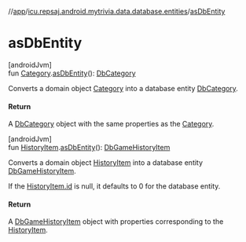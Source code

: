 //[app](../../index.md)/[icu.repsaj.android.mytrivia.data.database.entities](index.md)/[asDbEntity](as-db-entity.md)

# asDbEntity

[androidJvm]\
fun [Category](../icu.repsaj.android.mytrivia.model/-category/index.md).[asDbEntity](as-db-entity.md)(): [DbCategory](-db-category/index.md)

Converts a domain object [Category](../icu.repsaj.android.mytrivia.model/-category/index.md) into a
database entity [DbCategory](-db-category/index.md).

#### Return

A [DbCategory](-db-category/index.md) object with the same properties as
the [Category](../icu.repsaj.android.mytrivia.model/-category/index.md).

[androidJvm]\
fun [HistoryItem](../icu.repsaj.android.mytrivia.model/-history-item/index.md).[asDbEntity](as-db-entity.md)(): [DbGameHistoryItem](-db-game-history-item/index.md)

Converts a domain object [HistoryItem](../icu.repsaj.android.mytrivia.model/-history-item/index.md)
into a database entity [DbGameHistoryItem](-db-game-history-item/index.md).

If the [HistoryItem.id](../icu.repsaj.android.mytrivia.model/-history-item/id.md) is null, it
defaults to 0 for the database entity.

#### Return

A [DbGameHistoryItem](-db-game-history-item/index.md) object with properties corresponding to
the [HistoryItem](../icu.repsaj.android.mytrivia.model/-history-item/index.md).
